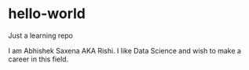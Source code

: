 # hello-world
Just a learning repo

I am Abhishek Saxena AKA Rishi. I like Data Science and wish to make a career in this field.
